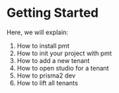 # Getting Started

Here, we will explain:

1. How to install pmt
2. How to init your project with pmt
3. How to add a new tenant
4. How to open studio for a tenant
5. How to prisma2 dev
6. How to lift all tenants
